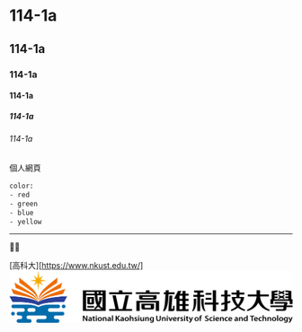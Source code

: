 # 114-1a
## 114-1a
### 114-1a
#### 114-1a
##### 114-1a
###### 114-1a
個人網頁

```
color:
- red
- green
- blue
- yellow
```
___

🐶😸

[高科大][https://www.nkust.edu.tw/]
![NKUST](NKUST.png "NKUST")
